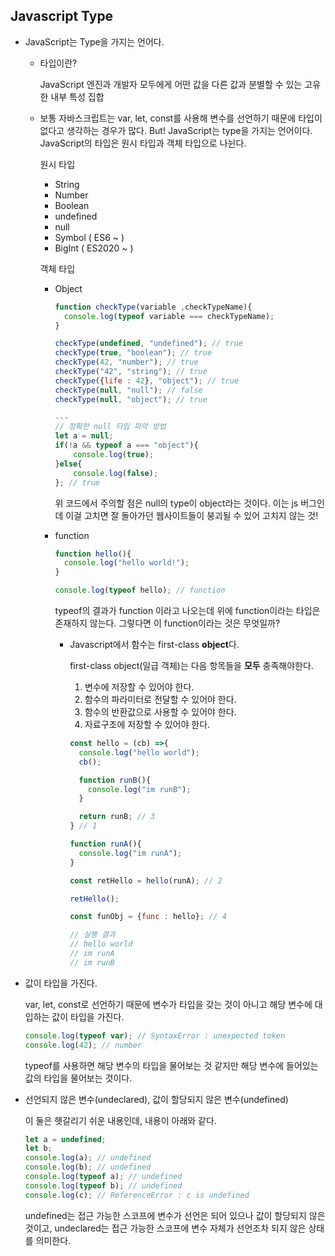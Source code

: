 ## Javascript Type

- JavaScript는 Type을 가지는 언어다.
    - 타입이란?

      JavaScript 엔진과 개발자 모두에게 어떤 값을 다른 값과 분별할 수 있는 고유한 내부 특성 집합

    - 보통 자바스크립트는 var, let, const를 사용해 변수를 선언하기 때문에 타입이 없다고 생각하는 경우가 많다. But! JavaScript는 type을 가지는 언어이다. JavaScript의 타입은 원시 타입과 객체 타입으로 나뉜다.

      원시 타입

        - String
        - Number
        - Boolean
        - undefined
        - null
        - Symbol ( ES6 ~ )
        - BigInt ( ES2020 ~ )

      객체 타입

        - Object

            ```jsx
            function checkType(variable ,checkTypeName){
              console.log(typeof variable === checkTypeName);
            }
            
            checkType(undefined, "undefined"); // true
            checkType(true, "boolean"); // true
            checkType(42, "number"); // true
            checkType("42", "string"); // true
            checkType({life : 42}, "object"); // true
            checkType(null, "null"); // false
            checkType(null, "object"); // true
            
            ---
            // 정확한 null 타입 파악 방법
            let a = null;
            if(!a && typeof a === "object"){
            	console.log(true);
            }else{
            	console.log(false);
            }; // true
            ```

          위 코드에서 주의할 점은 null의 type이 object라는 것이다.
          이는 js 버그인데 이걸 고치면 잘 돌아가던 웹사이트들이 붕괴될 수 있어 고치지 않는 것!

        - function

            ```jsx
            function hello(){
              console.log("hello world!");
            }
            
            console.log(typeof hello); // function
            ```

          typeof의 결과가 function 이라고 나오는데 위에 function이라는 타입은 존재하지 않는다. 그렇다면 이 function이라는 것은 무엇일까?

            - Javascript에서 함수는 first-class **object**다.

              first-class object(일급 객체)는 다음 항목들을 **모두** 충족해야한다.

                1. 변수에 저장할 수 있어야 한다.
                2. 함수의 파라미터로 전달할 수 있어야 한다.
                3. 함수의 반환값으로 사용할 수 있어야 한다.
                4. 자료구조에 저장할 수 있어야 한다.

                ```jsx
                const hello = (cb) =>{
                  console.log("hello world");
                  cb();
                
                  function runB(){
                    console.log("im runB");
                  }
                
                  return runB; // 3
                } // 1
                
                function runA(){
                  console.log("im runA");
                }
                
                const retHello = hello(runA); // 2
                
                retHello();
                
                const funObj = {func : hello}; // 4
                
                // 실행 결과
                // hello world
                // im runA
                // im runB
                ```

- 값이 타입을 가진다.

  var, let, const로 선언하기 때문에 변수가 타입을 갖는 것이 아니고 해당 변수에 대입하는 값이 타입을 가진다.

    ```jsx
    console.log(typeof var); // SyntaxError : unexpected token
    console.log(42); // number
    ```

  typeof를 사용하면 해당 변수의 타입을 물어보는 것 같지만 해당 변수에 들어있는 값의 타입을 물어보는 것이다.

- 선언되지 않은 변수(undeclared), 값이 할당되지 않은 변수(undefined)

  이 둘은 헷갈리기 쉬운 내용인데, 내용이 아래와 같다.

    ```jsx
    let a = undefined;
    let b;
    console.log(a); // undefined
    console.log(b); // undefined
    console.log(typeof a); // undefined
    console.log(typeof b); // undefined
    console.log(c); // ReferenceError : c is undefined
    ```

  undefined는 접근 가능한 스코프에 변수가 선언은 되어 있으나 값이 할당되지 않은 것이고, undeclared는 접근 가능한 스코프에 변수 자체가 선언조차 되지 않은 상태를 의미한다.